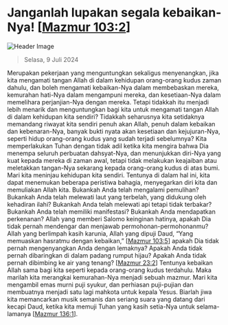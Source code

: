 
# Janganlah lupakan segala kebaikan-Nya! [[Mazmur 103:2](http://alkitab.sabda.org/?Mazmur%20103:2)]

![Header Image](https://alkitab.app/slice/sunrise.jpg)

> Selasa, 9 Juli 2024

Merupakan pekerjaan yang menguntungkan sekaligus menyenangkan, jika kita mengamati tangan Allah di dalam kehidupan orang-orang kudus zaman dahulu, dan boleh mengamati kebaikan-Nya dalam membebaskan mereka, kemurahan hati-Nya dalam mengampuni mereka, dan kesetiaan-Nya dalam memelihara perjanjian-Nya dengan mereka. Tetapi tidakkah itu menjadi lebih menarik dan menguntungkan bagi kita untuk mengamati tangan Allah di dalam kehidupan kita sendiri? Tidakkah seharusnya kita setidaknya memandang riwayat kita sendiri penuh akan Allah, penuh dalam kebaikan dan kebenaran-Nya, banyak bukti nyata akan kesetiaan dan kejujuran-Nya, seperti hidup orang-orang kudus yang sudah terjadi sebelumnya? Kita memperlakukan Tuhan dengan tidak adil ketika kita mengira bahwa Dia menempa seluruh perbuatan dahsyat-Nya, dan menunjukkan diri-Nya yang kuat kepada mereka di zaman awal, tetapi tidak melakukan keajaiban atau meletakkan tangan-Nya sekarang kepada orang-orang kudus di atas bumi. Mari kita meninjau kehidupan kita sendiri. Tentunya di dalam hal ini, kita dapat menemukan beberapa peristiwa bahagia, menyegarkan diri kita dan memuliakan Allah kita. Bukankah Anda telah mengalami pemulihan? Bukankah Anda telah melewati laut yang terbelah, yang didukung oleh kehadiran ilahi? Bukankah Anda telah melewati api tetapi tidak terbakar? Bukankah Anda telah memiliki manifestasi? Bukankah Anda mendapatkan perkenanan? Allah yang memberi Salomo keinginan hatinya, apakah Dia tidak pernah mendengar dan menjawab permohonan-permohonanmu? Allah yang berlimpah kasih karunia, Allah yang dipuji Daud, “Yang memuaskan hasratmu dengan kebaikan,” [[Mazmur 103:5](http://alkitab.sabda.org/?Mazmur%20103:5)] apakah Dia tidak pernah mengenyangkan Anda dengan lemaknya? Apakah Anda tidak pernah dibaringkan di dalam padang rumput hijau? Apakah Anda tidak pernah dibimbing ke air yang tenang? [[Mazmur 23:2](http://alkitab.sabda.org/?Mazmur%2023:2)] Tentunya kebaikan Allah sama bagi kita seperti kepada orang-orang kudus terdahulu. Maka marilah kita merangkai kemurahan-Nya menjadi sebuah mazmur. Mari kita mengambil emas murni puji syukur, dan perhiasan puji-pujian dan membuatnya menjadi satu lagi mahkota untuk kepala Yesus. Biarlah jiwa kita memancarkan musik semanis dan seriang suara yang datang dari kecapi Daud, ketika kita memuji Tuhan yang kasih setia-Nya untuk selama-lamanya [[Mazmur 136:1](http://alkitab.sabda.org/?Mazmur%20136:1)].
    